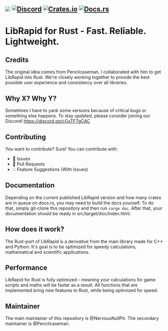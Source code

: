 ![](https://github.com/Pencilcaseman/librapid/blob/master/branding/logo_transparent_trimmed.png)
[![Discord](https://img.shields.io/discord/848914274105557043)](https://discord.gg/cGxTFTgCAC)
[![Crates.io](https://img.shields.io/crates/v/lib_rapid?color=green)](https://crates.io/crates/lib_rapid)
[![Docs.rs](https://img.shields.io/docsrs/lib_rapid)](https://docs.rs/crate/lib_rapid/)
----

LibRapid for Rust - Fast. Reliable. Lightweight.
============

Credits
-----

The original idea comes from Pencilcaseman, I collaborated with him to get LibRapid into Rust. We're closely working together to provide
the best possible user experience and consistency over all libraries.

Why X? Why Y?
-----

Sometimes I have to yank some versions because of critical bugs or something else happens. To stay updated, please consider joining our Discord! https://discord.gg/cGxTFTgCAC

Contributing
-----

You want to contribute? Sure! You can contribute with:

- 🚩 Issues
- 🙇 Pull Requests
- 💡 Feature Suggestions (With Issues)

Documentation
-----

Depending on the current published LibRapid version and how many crates are in queue on docs.rs, you may need to build the docs yourself.
To do that, simply git-clone this repository and then run `cargo doc`. After that, your documentation should be ready in src/target/doc/index.html.

How does it work?
-----

The Rust-port of LibRapid is a derivative from the main library made for C++ and Python. It's goal is to be optimized for speedy calculations, mathematical and
scientific applications.

Performance
-----

LibRapid for Rust is fully optimized - meaning your calculations for game scripts and maths will be faster as a result. All functions that are implemented bring new features to Rust, while being optimized for speed.

Maintainer
-----
The main maintainer of this repository is @NervousNullPtr. The secondary maintainer is @Pencilcaseman.
